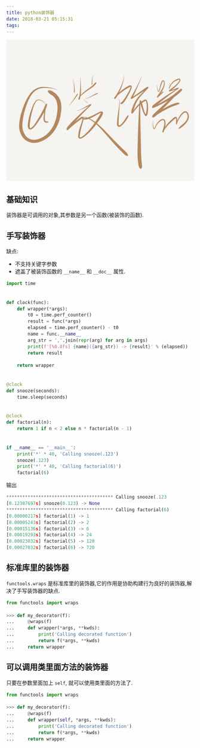 ```yaml
---
title: python装饰器
date: 2018-03-21 05:15:31
tags:
---
```

![decorator](/assert/2018-03-21.png)    

## 基础知识
装饰器是可调用的对象,其参数是另一个函数(被装饰的函数).

## 手写装饰器
缺点:    
- 不支持关键字参数
- 遮盖了被装饰函数的 `__name__` 和 `__doc__` 属性.
```python
import time


def clock(func):
    def wrapper(*args):
        t0 = time.perf_counter()
        result = func(*args)
        elapsed = time.perf_counter() - t0
        name = func.__name__
        arg_str = ','.join(repr(arg) for arg in args)
        print(f'[%0.8fs] {name}({arg_str}) -> {result}' % (elapsed))
        return result

    return wrapper


@clock
def snooze(seconds):
    time.sleep(seconds)


@clock
def factorial(n):
    return 1 if n < 2 else n * factorial(n - 1)


if __name__ == '__main__':
    print('*' * 40, 'Calling snooze(.123')
    snooze(.123)
    print('*' * 40, 'Calling factorial(6)')
    factorial(6)
```
输出    
```python
**************************************** Calling snooze(.123
[0.12387697s] snooze(0.123) -> None
**************************************** Calling factorial(6)
[0.00000217s] factorial(1) -> 1
[0.00005243s] factorial(2) -> 2
[0.00015136s] factorial(3) -> 6
[0.00019293s] factorial(4) -> 24
[0.00023032s] factorial(5) -> 120
[0.00027032s] factorial(6) -> 720
```

## 标准库里的装饰器
`functools.wraps` 是标准库里的装饰器,它的作用是协助构建行为良好的装饰器,解决了手写装饰器的缺点.
```python
from functools import wraps

>>> def my_decorator(f):
...     @wraps(f)
...     def wrapper(*args, **kwds):
...         print('Calling decorated function')
...         return f(*args, **kwds)
...     return wrapper
```

## 可以调用类里面方法的装饰器
只要在参数里面加上 `self`, 就可以使用类里面的方法了.
```python
from functools import wraps

>>> def my_decorator(f):
...     @wraps(f)
...     def wrapper(self, *args, **kwds):
...         print('Calling decorated function')
...         return f(*args, **kwds)
...     return wrapper
```